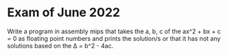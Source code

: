# Exam of June 2022 

Write a program in assembly mips that takes the a, b, c of the ax^2 + bx + c = 0 as floating point numbers and prints the solution/s or that it has not any solutions based on the Δ = b^2 - 4ac. 